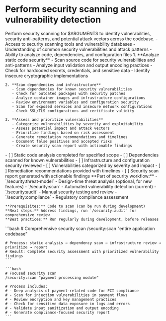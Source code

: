 # Perform security scanning and vulnerability detection

<instructions>
  <context>
    Perform security scanning for $ARGUMENTS to identify vulnerabilities, security anti-patterns, and potential attack vectors across the codebase.
  </context>

  <requirements>
    - Access to security scanning tools and vulnerability databases
    - Understanding of common security vulnerabilities and attack patterns
    - Ability to analyze code, dependencies, and configuration files
  </requirements>

  <execution>
    1. **Analyze static code security**
       - Scan source code for security vulnerabilities and anti-patterns
       - Analyze input validation and output encoding practices
       - Check for hardcoded secrets, credentials, and sensitive data
       - Identify insecure cryptographic implementations

    2. **Scan dependencies and infrastructure**
       - Scan dependencies for known security vulnerabilities
       - Check for outdated packages with security patches
       - Analyze container images and infrastructure configurations
       - Review environment variables and configuration security
       - Scan for exposed services and insecure network configurations
       - Check SSL/TLS configurations and certificate validity

    3. **Assess and prioritize vulnerabilities**
       - Categorize vulnerabilities by severity and exploitability
       - Assess potential impact and attack vectors
       - Prioritize findings based on risk assessment
       - Generate remediation recommendations and timelines
       - Document false positives and accepted risks
       - Create security scan report with actionable findings
  </execution>

  <validation>
    - [ ] Static code analysis completed for specified scope
    - [ ] Dependencies scanned for known vulnerabilities
    - [ ] Infrastructure and configuration security reviewed
    - [ ] Vulnerabilities categorized by severity and impact
    - [ ] Remediation recommendations provided with timelines
    - [ ] Security scan report generated with actionable findings
  </validation>

  <workflow>
    **Part of security workflow:**
    - `/security:threat-model` - Design-time threat analysis (optional, for new features)
    - `/security:scan` - Automated vulnerability detection (current)
    - `/security:audit` - Manual security testing and review
    - `/security:compliance` - Regulatory compliance assessment

    **Prerequisites:** Code to scan (can be run during development)
    **Next steps:** Address findings, run `/security:audit` for comprehensive review
    **Best practices:** Run regularly during development, before releases
  </workflow>

  <examples>
    ```bash
    # Comprehensive security scan
    /security:scan "entire application codebase"

    # Process: static analysis → dependency scan → infrastructure review → prioritize → report
    # Result: Complete security assessment with prioritized vulnerability findings
    ```

    ```bash
    # Focused security scan
    /security:scan "payment processing module"

    # Process includes:
    # - Deep analysis of payment-related code for PCI compliance
    # - Scan for injection vulnerabilities in payment flows
    # - Review encryption and key management practices
    # - Check for sensitive data exposure in logs and errors
    # - Validate input sanitization and output encoding
    # - Generate compliance-focused security report
    ```
  </examples>
</instructions>